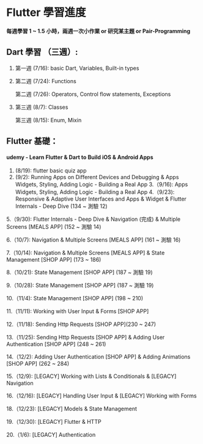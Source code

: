 # Flutter 學習進度
#### 每週學習 1 ~ 1.5 小時，兩週⼀次⼩作業 or 研究某主題 or Pair-Programming 

## Dart 學習 （三週）:
1. 第⼀週 (7/16): basic Dart, Variables, Built-in types
2. 第⼆週 (7/24): Functions

   第⼆週 (7/26): Operators, Control flow statements, Exceptions
3. 第三週 (8/7):  Classes

   第三週 (8/15): Enum, Mixin

## Flutter 基礎：
#### udemy - Learn Flutter & Dart to Build iOS & Android Apps
1. (8/19): flutter basic quiz app
2. (9/2): Running Apps on Different Devices and Debugging & Apps Widgets, Styling, Adding Logic - Building a Real
App
3.（9/16): Apps Widgets, Styling, Adding Logic - Building a Real App
4.（9/23): Responsive & Adaptive User Interfaces and Apps & Widget & Flutter Internals - Deep Dive (134 ~ 測驗 12)

5.（9/30): Flutter Internals - Deep Dive & Navigation (完成) & Multiple Screens [MEALS APP] (152 ~ 測驗 14)

6.（10/7): Navigation & Multiple Screens [MEALS APP] (161 ~ 測驗 16)

7.（10/14): Navigation & Multiple Screens [MEALS APP] & State Management [SHOP APP] (173 ~ 186)

8.（10/21): State Management [SHOP APP] (187 ~ 測驗 19)

9.（10/28): State Management [SHOP APP] (187 ~ 測驗 19)

10.（11/4): State Management [SHOP APP] (198 ~ 210)

11.（11/11): Working with User Input & Forms [SHOP APP]

12.（11/18): Sending Http Requests [SHOP APP](230 ~ 247)

13.（11/25): Sending Http Requests [SHOP APP] & Adding User Authentication [SHOP APP] (248 ~ 261)

14.（12/2): Adding User Authentication [SHOP APP] & Adding Animations [SHOP APP] (262 ~ 284)

15.（12/9): [LEGACY] Working with Lists & Conditionals & [LEGACY] Navigation

16.（12/16): [LEGACY] Handling User Input & [LEGACY] Working with Forms

18.（12/23): [LEGACY] Models & State Management

19.（12/30): [LEGACY] Flutter & HTTP

20.（1/6): [LEGACY] Authentication

